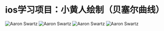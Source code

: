 # ios学习项目：小黄人绘制（贝塞尔曲线）
![Aaron Swartz](https://raw.githubusercontent.com/ZhaoGui/QuartzYellowMan/master/image/1.png)
![Aaron Swartz](https://raw.githubusercontent.com/ZhaoGui/QuartzYellowMan/master/image/2.png)
![Aaron Swartz](https://raw.githubusercontent.com/ZhaoGui/QuartzYellowMan/master/image/3.png)
![Aaron Swartz](https://raw.githubusercontent.com/ZhaoGui/QuartzYellowMan/master/image/4.png)